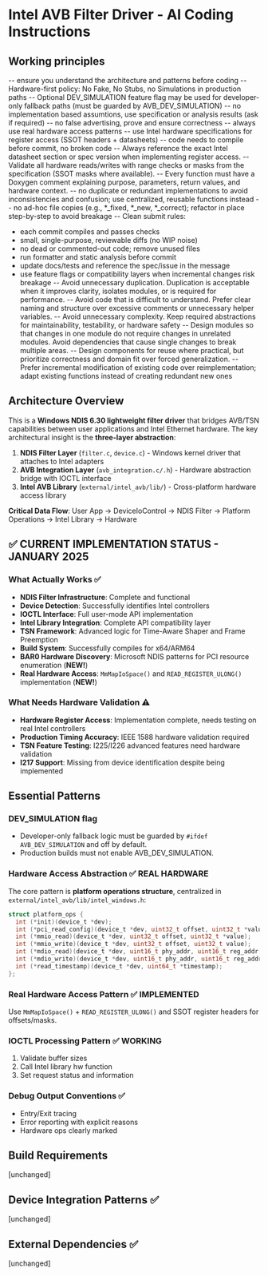 # Intel AVB Filter Driver - AI Coding Instructions

## Working principles
-- ensure you understand the architecture and patterns before coding
-- Hardware-first policy: No Fake, No Stubs, no Simulations in production paths
-- Optional DEV_SIMULATION feature flag may be used for developer-only fallback paths (must be guarded by AVB_DEV_SIMULATION)
-- no implementation based assumtions, use specification or analysis results (ask if required)
-- no false advertising, prove and ensure correctness
-- always use real hardware access patterns
-- use Intel hardware specifications for register access (SSOT headers + datasheets)
-- code needs to compile before commit, no broken code
-- Always reference the exact Intel datasheet section or spec version when implementing register access.
-- Validate all hardware reads/writes with range checks or masks from the specification (SSOT masks where available).
-- Every function must have a Doxygen comment explaining purpose, parameters, return values, and hardware context.
-- no duplicate or redundant implementations to avoid inconsistencies and confusion; use centralized, reusable functions instead
-- no ad-hoc file copies (e.g., *_fixed, *_new, *_correct); refactor in place step-by-step to avoid breakage
-- Clean submit rules:
   - each commit compiles and passes checks
   - small, single-purpose, reviewable diffs (no WIP noise)
   - no dead or commented-out code; remove unused files
   - run formatter and static analysis before commit
   - update docs/tests and reference the spec/issue in the message
   - use feature flags or compatibility layers when incremental changes risk breakage
-- Avoid unnecessary duplication. Duplication is acceptable when it improves clarity, isolates modules, or is required for performance.
-- Avoid code that is difficult to understand. Prefer clear naming and structure over excessive comments or unnecessary helper variables.
-- Avoid unnecessary complexity. Keep required abstractions for maintainability, testability, or hardware safety
-- Design modules so that changes in one module do not require changes in unrelated modules. Avoid dependencies that cause single changes to break multiple areas.
-- Design components for reuse where practical, but prioritize correctness and domain fit over forced generalization.
-- Prefer incremental modification of existing code over reimplementation; adapt existing functions instead of creating redundant new ones

## Architecture Overview

This is a **Windows NDIS 6.30 lightweight filter driver** that bridges AVB/TSN capabilities between user applications and Intel Ethernet hardware. The key architectural insight is the **three-layer abstraction**:

1. **NDIS Filter Layer** (`filter.c`, `device.c`) - Windows kernel driver that attaches to Intel adapters
2. **AVB Integration Layer** (`avb_integration.c/.h`) - Hardware abstraction bridge with IOCTL interface  
3. **Intel AVB Library** (`external/intel_avb/lib/`) - Cross-platform hardware access library

**Critical Data Flow**: User App → DeviceIoControl → NDIS Filter → Platform Operations → Intel Library → Hardware

## ✅ CURRENT IMPLEMENTATION STATUS - JANUARY 2025

### What Actually Works ✅
- **NDIS Filter Infrastructure**: Complete and functional
- **Device Detection**: Successfully identifies Intel controllers
- **IOCTL Interface**: Full user-mode API implementation
- **Intel Library Integration**: Complete API compatibility layer
- **TSN Framework**: Advanced logic for Time-Aware Shaper and Frame Preemption
- **Build System**: Successfully compiles for x64/ARM64
- **BAR0 Hardware Discovery**: Microsoft NDIS patterns for PCI resource enumeration (**NEW!**)
- **Real Hardware Access**: `MmMapIoSpace()` and `READ_REGISTER_ULONG()` implementation (**NEW!**)

### What Needs Hardware Validation ⚠️
- **Hardware Register Access**: Implementation complete, needs testing on real Intel controllers
- **Production Timing Accuracy**: IEEE 1588 hardware validation required
- **TSN Feature Testing**: I225/I226 advanced features need hardware validation
- **I217 Support**: Missing from device identification despite being implemented

## Essential Patterns

### DEV_SIMULATION flag
- Developer-only fallback logic must be guarded by `#ifdef AVB_DEV_SIMULATION` and off by default.
- Production builds must not enable AVB_DEV_SIMULATION.

### Hardware Access Abstraction ✅ REAL HARDWARE
The core pattern is **platform operations structure**, centralized in `external/intel_avb/lib/intel_windows.h`:
```c
struct platform_ops {
  int (*init)(device_t *dev);
  int (*pci_read_config)(device_t *dev, uint32_t offset, uint32_t *value);
  int (*mmio_read)(device_t *dev, uint32_t offset, uint32_t *value);
  int (*mmio_write)(device_t *dev, uint32_t offset, uint32_t value);
  int (*mdio_read)(device_t *dev, uint16_t phy_addr, uint16_t reg_addr, uint16_t *value);
  int (*mdio_write)(device_t *dev, uint16_t phy_addr, uint16_t reg_addr, uint16_t value);
  int (*read_timestamp)(device_t *dev, uint64_t *timestamp);
};
```

### Real Hardware Access Pattern ✅ IMPLEMENTED
Use `MmMapIoSpace()` + `READ_REGISTER_ULONG()` and SSOT register headers for offsets/masks.

### IOCTL Processing Pattern ✅ WORKING
1. Validate buffer sizes
2. Call Intel library hw function
3. Set request status and information

### Debug Output Conventions ✅
- Entry/Exit tracing
- Error reporting with explicit reasons
- Hardware ops clearly marked

## Build Requirements
[unchanged]

## Device Integration Patterns ✅
[unchanged]

## External Dependencies ✅
[unchanged]
